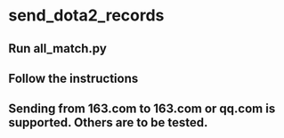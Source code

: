 # send_dota2_records
## Run all_match.py
## Follow the instructions
## Sending from 163.com to 163.com or qq.com is supported. Others are to be tested.
